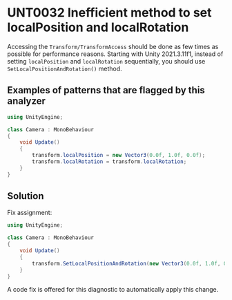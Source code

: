 # UNT0032 Inefficient method to set localPosition and localRotation 

Accessing the `Transform/TransformAccess` should be done as few times as possible for performance reasons. Starting with Unity 2021.3.11f1, instead of setting `localPosition` and `localRotation` sequentially, you should use `SetLocalPositionAndRotation()` method.

## Examples of patterns that are flagged by this analyzer

```csharp
using UnityEngine;

class Camera : MonoBehaviour
{
    void Update()
    {
        transform.localPosition = new Vector3(0.0f, 1.0f, 0.0f);
        transform.localRotation = transform.localRotation;
    }
}
```

## Solution

Fix assignment:

```csharp
using UnityEngine;

class Camera : MonoBehaviour
{
    void Update()
    {
        transform.SetLocalPositionAndRotation(new Vector3(0.0f, 1.0f, 0.0f), transform.localRotation);
    }
}
```

A code fix is offered for this diagnostic to automatically apply this change.